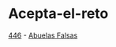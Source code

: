 # Acepta-el-reto

[446](http://www.aceptaelreto.com/problem/statement.php?id=446) - [Abuelas Falsas](/soluciones/446_Abuelas_Falsas.java)
